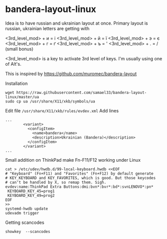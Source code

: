 # bandera-layout-linux

Idea is to have russian and ukrainian layout at once. Primary layout is russian, ukrainian letters are getting with

<3rd_level_mod> + и = і
<3rd_level_mod> + й = ї
<3rd_level_mod> + э = є
<3rd_level_mod> + г = ґ
<3rd_level_mod> + ъ = '
<3rd_level_mod> + . = / (small bonus)

<3rd_level_mod> is a key to activate 3rd level of keys. I'm usually using one of Alt's.

This is inspired by https://github.com/muromec/bandera-layout

Installation

```
wget https://raw.githubusercontent.com/samael33/bandera-layout-linux/master/ua
sudo cp ua /usr/share/X11/xkb/symbols/ua
```

Edit file `/usr/share/X11/xkb/rules/evdev.xml`
Add lines
```
...
        <variant>
          <configItem>
            <name>bandera</name>
            <description>Ukrainian (Bandera)</description>
          </configItem>
        </variant>
...
```
Small addition on ThinkPad make Fn-F11/F12 working under Linux

```
cat > /etc/udev/hwdb.d/99-local-keyboard.hwdb <<EOF
# "Keyboard" (Fn+F11) and "Favorites" (Fn+F12) by default generate
# KEY_KEYBOARD and KEY_FAVORITES, which is good. But those keycodes
# can't be handled by X, so remap them. Sigh.
evdev:name:ThinkPad Extra Buttons:dmi:bvn*:bvr*:bd*:svnLENOVO*:pn*
 KEYBOARD_KEY_45=prog1
 KEYBOARD_KEY_49=prog2
EOF
>>
systemd-hwdb update
udevadm trigger
```
Getting scancodes
```
showkey  --scancodes
```
